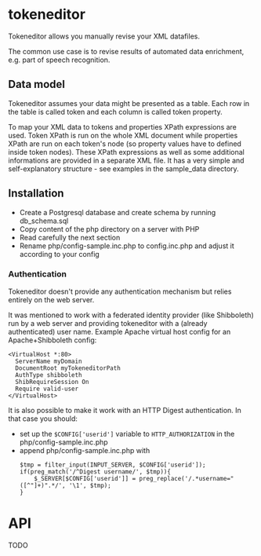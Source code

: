 # tokeneditor

Tokeneditor allows you manually revise your XML datafiles.

The common use case is to revise results of automated data enrichment, e.g. part of speech recognition.

## Data model

Tokeneditor assumes your data might be presented as a table. Each row in the table is called token and each column is called token property.

To map your XML data to tokens and properties XPath expressions are used. Token XPath is run on the whole XML document while properties XPath are run on each token's node (so property values have to defined inside token nodes).
These XPath expressions as well as some additional informations are provided in a separate XML file. It has a very simple and self-explanatory structure - see examples in the sample_data directory.

## Installation

- Create a Postgresql database and create schema by running db_schema.sql
- Copy content of the php directory on a server with PHP 
- Read carefully the next section
- Rename php/config-sample.inc.php to config.inc.php and adjust it according to your config

### Authentication

Tokeneditor doesn't provide any authentication mechanism but relies entirely on the web server.

It was mentioned to work with a federated identity provider (like Shibboleth) run by a web server and providing tokeneditor with a (already authenticated) user name.
Example Apache virtual host config for an Apache+Shibboleth config:
```
<VirtualHost *:80>
  ServerName myDomain
  DocumentRoot myTokeneditorPath
  AuthType shibboleth
  ShibRequireSession On
  Require valid-user
</VirtualHost>
```

It is also possible to make it work with an HTTP Digest authentication. In that case you should:
- set up the `$CONFIG['userid']` variable to `HTTP_AUTHORIZATION` in the php/config-sample.inc.php
- append php/config-sample.inc.php with
    ```
    $tmp = filter_input(INPUT_SERVER, $CONFIG['userid']);
    if(preg_match('/^Digest username/', $tmp)){
        $_SERVER[$CONFIG['userid']] = preg_replace('/.*username="([^"]+)".*/', '\1', $tmp);
    }
    ```

# API

TODO
